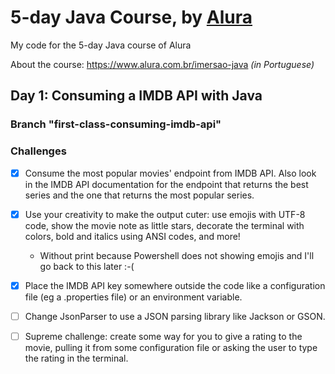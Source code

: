 # 5-day Java Course, by [Alura](https;//www.alura.com.br)

My code for the 5-day Java course of Alura

About the course: https://www.alura.com.br/imersao-java _(in Portuguese)_

## Day 1: Consuming a IMDB API with Java

### Branch "first-class-consuming-imdb-api"

### Challenges

- [X] Consume the most popular movies' endpoint from IMDB API. Also look in the IMDB API documentation for
  the endpoint that returns the best series and the one that returns the most popular series.

- [X] Use your creativity to make the output cuter: use emojis with UTF-8 code, show the movie note as little stars,
  decorate the terminal with colors, bold and italics using ANSI codes, and more!
     - Without print because Powershell does not showing emojis and I'll go back to this later :-(

- [X] Place the IMDB API key somewhere outside the code like a configuration file (eg a .properties file)
  or an environment variable.

- [ ] Change JsonParser to use a JSON parsing library like Jackson or GSON.

- [ ] Supreme challenge: create some way for you to give a rating to the movie, pulling it from some configuration file
  or asking the user to type the rating in the terminal.
